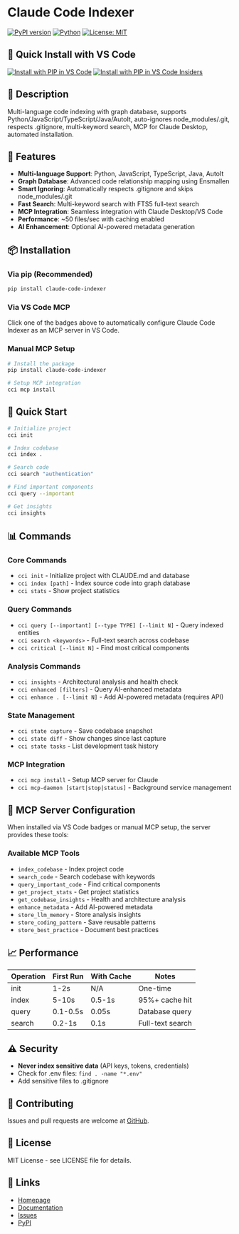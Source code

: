 # Claude Code Indexer

[![PyPI version](https://badge.fury.io/py/claude-code-indexer.svg)](https://badge.fury.io/py/claude-code-indexer)
[![Python](https://img.shields.io/pypi/pyversions/claude-code-indexer.svg)](https://pypi.org/project/claude-code-indexer/)
[![License: MIT](https://img.shields.io/badge/License-MIT-yellow.svg)](https://opensource.org/licenses/MIT)

## 🚀 Quick Install with VS Code

[![Install with PIP in VS Code](https://img.shields.io/badge/VS_Code-PIP-0098FF?style=flat-square&logo=visualstudiocode&logoColor=white)](https://vscode.dev/redirect/mcp/install?name=claude-code-indexer&config=%7B%22command%22%3A%22python%22%2C%22args%22%3A%5B%22-m%22%2C%22claude_code_indexer.mcp_server%22%5D%7D)
[![Install with PIP in VS Code Insiders](https://img.shields.io/badge/VS_Code_Insiders-PIP-24bfa5?style=flat-square&logo=visualstudiocode&logoColor=white)](https://insiders.vscode.dev/redirect/mcp/install?name=claude-code-indexer&config=%7B%22command%22%3A%22python%22%2C%22args%22%3A%5B%22-m%22%2C%22claude_code_indexer.mcp_server%22%5D%7D&quality=insiders)

## 📖 Description

Multi-language code indexing with graph database, supports Python/JavaScript/TypeScript/Java/AutoIt, auto-ignores node_modules/.git, respects .gitignore, multi-keyword search, MCP for Claude Desktop, automated installation.

## 🎯 Features

- **Multi-language Support**: Python, JavaScript, TypeScript, Java, AutoIt
- **Graph Database**: Advanced code relationship mapping using Ensmallen
- **Smart Ignoring**: Automatically respects .gitignore and skips node_modules/.git
- **Fast Search**: Multi-keyword search with FTS5 full-text search
- **MCP Integration**: Seamless integration with Claude Desktop/VS Code
- **Performance**: ~50 files/sec with caching enabled
- **AI Enhancement**: Optional AI-powered metadata generation

## 📦 Installation

### Via pip (Recommended)
```bash
pip install claude-code-indexer
```

### Via VS Code MCP
Click one of the badges above to automatically configure Claude Code Indexer as an MCP server in VS Code.

### Manual MCP Setup
```bash
# Install the package
pip install claude-code-indexer

# Setup MCP integration
cci mcp install
```

## 🚀 Quick Start

```bash
# Initialize project
cci init

# Index codebase
cci index .

# Search code
cci search "authentication"

# Find important components
cci query --important

# Get insights
cci insights
```

## 📊 Commands

### Core Commands
- `cci init` - Initialize project with CLAUDE.md and database
- `cci index [path]` - Index source code into graph database
- `cci stats` - Show project statistics

### Query Commands
- `cci query [--important] [--type TYPE] [--limit N]` - Query indexed entities
- `cci search <keywords>` - Full-text search across codebase
- `cci critical [--limit N]` - Find most critical components

### Analysis Commands
- `cci insights` - Architectural analysis and health check
- `cci enhanced [filters]` - Query AI-enhanced metadata
- `cci enhance . [--limit N]` - Add AI-powered metadata (requires API)

### State Management
- `cci state capture` - Save codebase snapshot
- `cci state diff` - Show changes since last capture
- `cci state tasks` - List development task history

### MCP Integration
- `cci mcp install` - Setup MCP server for Claude
- `cci mcp-daemon [start|stop|status]` - Background service management

## 🔧 MCP Server Configuration

When installed via VS Code badges or manual MCP setup, the server provides these tools:

### Available MCP Tools
- `index_codebase` - Index project code
- `search_code` - Search codebase with keywords
- `query_important_code` - Find critical components
- `get_project_stats` - Get project statistics
- `get_codebase_insights` - Health and architecture analysis
- `enhance_metadata` - Add AI-powered metadata
- `store_llm_memory` - Store analysis insights
- `store_coding_pattern` - Save reusable patterns
- `store_best_practice` - Document best practices

## 📈 Performance

| Operation | First Run | With Cache | Notes |
|-----------|-----------|------------|-------|
| init      | 1-2s      | N/A        | One-time |
| index     | 5-10s     | 0.5-1s     | 95%+ cache hit |
| query     | 0.1-0.5s  | 0.05s      | Database query |
| search    | 0.2-1s    | 0.1s       | Full-text search |

## ⚠️ Security

- **Never index sensitive data** (API keys, tokens, credentials)
- Check for .env files: `find . -name "*.env"`
- Add sensitive files to .gitignore

## 🤝 Contributing

Issues and pull requests are welcome at [GitHub](https://github.com/tuannx/claude-prompts).

## 📄 License

MIT License - see LICENSE file for details.

## 🔗 Links

- [Homepage](https://github.com/tuannx/claude-prompts/tree/main/claude_code_indexer)
- [Documentation](https://github.com/tuannx/claude-prompts/tree/main/claude_code_indexer/README.md)
- [Issues](https://github.com/tuannx/claude-prompts/issues)
- [PyPI](https://pypi.org/project/claude-code-indexer/)